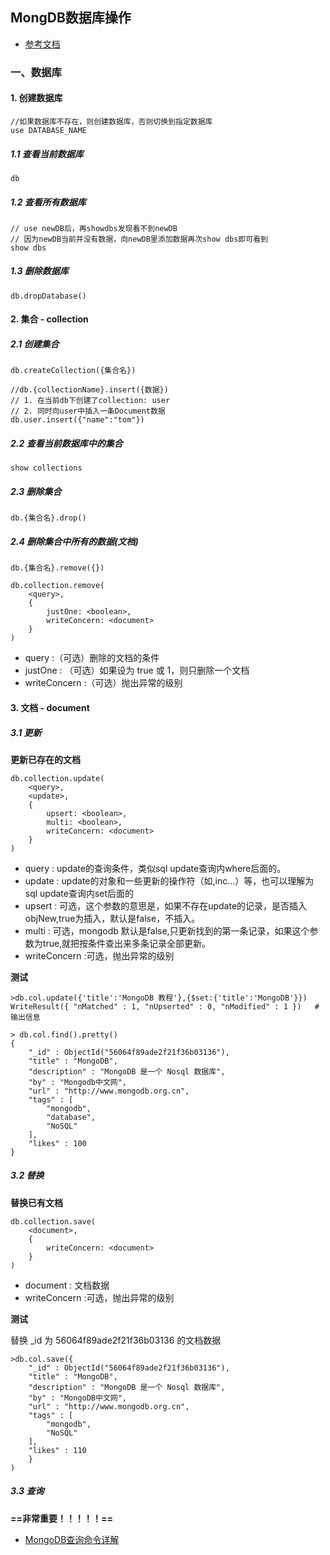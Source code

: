 MongDB数据库操作
-----------

* [参考文档](https://www.mongodb.org.cn/tutorial/11.html)

### 一、数据库

#### 1. 创建数据库
```
//如果数据库不存在，则创建数据库，否则切换到指定数据库
use DATABASE_NAME
```
##### 1.1 查看当前数据库
```
db
```

##### 1.2 查看所有数据库
```
// use newDB后，再showdbs发现看不到newDB
// 因为newDB当前并没有数据，向newDB里添加数据再次show dbs即可看到
show dbs
```

##### 1.3 删除数据库
```
db.dropDatabase()
```

#### 2. 集合 - collection

##### 2.1 创建集合
```
db.createCollection({集合名})
```
```
//db.{collectionName}.insert({数据})
// 1. 在当前db下创建了collection: user
// 2. 同时向user中插入一条Document数据
db.user.insert({"name":"tom"})
```

##### 2.2 查看当前数据库中的集合
```
show collections
```

##### 2.3 删除集合
```
db.{集合名}.drop()
```

##### 2.4 删除集合中所有的数据(文档)
```
db.{集合名}.remove({})
```
```
db.collection.remove(     
	<query>,     
	{       
		justOne: <boolean>,
		writeConcern: <document> 
	} 
)
```
* query :（可选）删除的文档的条件
* justOne : （可选）如果设为 true 或 1，则只删除一个文档
* writeConcern :（可选）抛出异常的级别

#### 3. 文档 - document

##### 3.1 更新
**更新已存在的文档**
```
db.collection.update(    
	<query>, 
	<update>, 
	{       
		upsert: <boolean>,   
		multi: <boolean>,  
		writeConcern: <document>
	}
)
```
* query : update的查询条件，类似sql update查询内where后面的。
* update : update的对象和一些更新的操作符（如$,$inc...）等，也可以理解为sql update查询内set后面的
* upsert : 可选，这个参数的意思是，如果不存在update的记录，是否插入objNew,true为插入，默认是false，不插入。
* multi : 可选，mongodb 默认是false,只更新找到的第一条记录，如果这个参数为true,就把按条件查出来多条记录全部更新。
* writeConcern :可选，抛出异常的级别

**测试**
```
>db.col.update({'title':'MongoDB 教程'},{$set:{'title':'MongoDB'}})
WriteResult({ "nMatched" : 1, "nUpserted" : 0, "nModified" : 1 })   # 输出信息  

> db.col.find().pretty()  
{         
	"_id" : ObjectId("56064f89ade2f21f36b03136"),  
	"title" : "MongoDB",   
	"description" : "MongoDB 是一个 Nosql 数据库",  
	"by" : "Mongodb中文网",      
	"url" : "http://www.mongodb.org.cn", 
	"tags" : [   
		"mongodb",   
		"database",   
		"NoSQL"      
	],      
	"likes" : 100  
}  
```

##### 3.2 替换
**替换已有文档**
```
db.collection.save(    
	<document>,     
	{      
		writeConcern: <document> 
	}  
)  
```
* document : 文档数据
* writeConcern :可选，抛出异常的级别

**测试** 

替换 _id 为 56064f89ade2f21f36b03136 的文档数据
```
>db.col.save({  	
	"_id" : ObjectId("56064f89ade2f21f36b03136"),   
	"title" : "MongoDB",  
	"description" : "MongoDB 是一个 Nosql 数据库",
	"by" : "MongoDB中文网",   
	"url" : "http://www.mongodb.org.cn",     
	"tags" : [           
		"mongodb",       
		"NoSQL"    
	],    
	"likes" : 110
	}
)
```

##### 3.3 查询
**==非常重要！！！！！==**
* [MongoDB查询命令详解](https://www.cnblogs.com/yangzhilong/p/9048349.html)